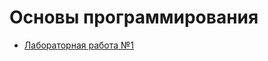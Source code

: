 # Основы программирования
* [Лабораторная работа №1](https://github.com/Nordth/istu-osnovy-program-2019/blob/master/op2_lab1.pdf)
